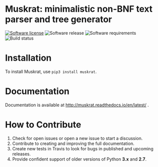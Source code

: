 Muskrat: minimalistic non-BNF text parser and tree generator
=========================

[![Software license][ico-license]](LICENSE) ![Software release][ico-release] ![Software requirements][ico-requirements] ![Build status][ico-travis]

Installation
============

To install Muskrat, use `pip3 install muskrat`.

Documentation
=============

Documentation is available at <http://muskrat.readthedocs.io/en/latest/>
.

How to Contribute
=================

1. Check for open issues or open a new issue to start a discussion.
2. Contribute to creating and improving the full documentation.
3. Create new tests in Travis to look for bugs in published and upcoming releases.
4. Provide confident support of older versions of Python **3.x** and **2.7**.

[ico-release]: https://img.shields.io/badge/release-1.0.10-green.svg
[ico-license]: https://img.shields.io/badge/license-GPL--3.0-green.svg
[ico-requirements]: https://img.shields.io/badge/python-%3E%3D3.5-blue.svg
[ico-travis]: https://travis-ci.com/prodotiscus/muskrat.svg?branch=master
